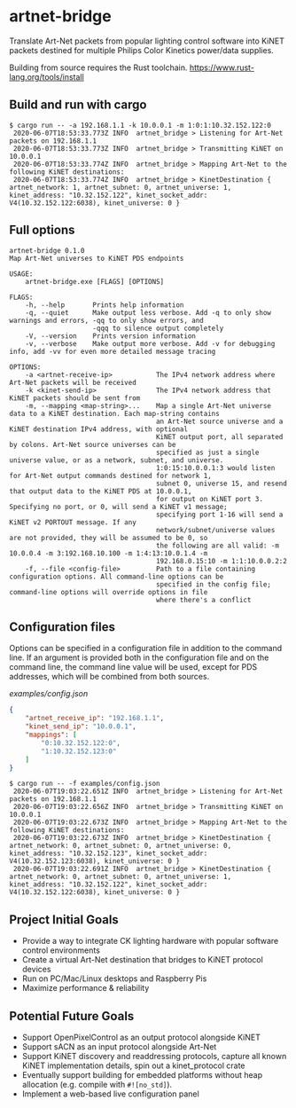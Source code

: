 # artnet-bridge

Translate Art-Net packets from popular lighting control software into KiNET packets destined for multiple Philips Color Kinetics power/data supplies.

Building from source requires the Rust toolchain. https://www.rust-lang.org/tools/install

## Build and run with cargo

```text
$ cargo run -- -a 192.168.1.1 -k 10.0.0.1 -m 1:0:1:10.32.152.122:0
 2020-06-07T18:53:33.773Z INFO  artnet_bridge > Listening for Art-Net packets on 192.168.1.1
 2020-06-07T18:53:33.773Z INFO  artnet_bridge > Transmitting KiNET on 10.0.0.1
 2020-06-07T18:53:33.774Z INFO  artnet_bridge > Mapping Art-Net to the following KiNET destinations:
 2020-06-07T18:53:33.774Z INFO  artnet_bridge > KinetDestination { artnet_network: 1, artnet_subnet: 0, artnet_universe: 1, kinet_address: "10.32.152.122", kinet_socket_addr: V4(10.32.152.122:6038), kinet_universe: 0 }
 ```

## Full options

```text
artnet-bridge 0.1.0
Map Art-Net universes to KiNET PDS endpoints

USAGE:
    artnet-bridge.exe [FLAGS] [OPTIONS]

FLAGS:
    -h, --help       Prints help information
    -q, --quiet      Make output less verbose. Add -q to only show warnings and errors, -qq to only show errors, and
                     -qqq to silence output completely
    -V, --version    Prints version information
    -v, --verbose    Make output more verbose. Add -v for debugging info, add -vv for even more detailed message tracing

OPTIONS:
    -a <artnet-receive-ip>           The IPv4 network address where Art-Net packets will be received
    -k <kinet-send-ip>               The IPv4 network address that KiNET packets should be sent from
    -m, --mapping <map-string>...    Map a single Art-Net universe data to a KiNET destination. Each map-string contains
                                     an Art-Net source universe and a KiNET destination IPv4 address, with optional
                                     KiNET output port, all separated by colons. Art-Net source universes can be
                                     specified as just a single universe value, or as a network, subnet, and universe.
                                     1:0:15:10.0.0.1:3 would listen for Art-Net output commands destined for network 1,
                                     subnet 0, universe 15, and resend that output data to the KiNET PDS at 10.0.0.1,
                                     for output on KiNET port 3. Specifying no port, or 0, will send a KiNET v1 message;
                                     specifying port 1-16 will send a KiNET v2 PORTOUT message. If any
                                     network/subnet/universe values are not provided, they will be assumed to be 0, so
                                     the following are all valid: -m 10.0.0.4 -m 3:192.168.10.100 -m 1:4:13:10.0.1.4 -m
                                     192.168.0.15:10 -m 1:1:10.0.0.2:2
    -f, --file <config-file>         Path to a file containing configuration options. All command-line options can be
                                     specified in the config file; command-line options will override options in file
                                     where there's a conflict
```

## Configuration files

Options can be specified in a configuration file in addition to the command line. If an argument is provided both in 
the configuration file and on the command line, the command line value will be used, except for PDS addresses, which
will be combined from both sources.

*examples/config.json*

```json
{
    "artnet_receive_ip": "192.168.1.1",
    "kinet_send_ip": "10.0.0.1",
    "mappings": [
        "0:10.32.152.122:0",
        "1:10.32.152.123:0"
    ]
}
```

```text
$ cargo run -- -f examples/config.json
 2020-06-07T19:03:22.651Z INFO  artnet_bridge > Listening for Art-Net packets on 192.168.1.1
 2020-06-07T19:03:22.656Z INFO  artnet_bridge > Transmitting KiNET on 10.0.0.1
 2020-06-07T19:03:22.673Z INFO  artnet_bridge > Mapping Art-Net to the following KiNET destinations:
 2020-06-07T19:03:22.673Z INFO  artnet_bridge > KinetDestination { artnet_network: 0, artnet_subnet: 0, artnet_universe: 0, kinet_address: "10.32.152.123", kinet_socket_addr: V4(10.32.152.123:6038), kinet_universe: 0 }
 2020-06-07T19:03:22.691Z INFO  artnet_bridge > KinetDestination { artnet_network: 0, artnet_subnet: 0, artnet_universe: 1, kinet_address: "10.32.152.122", kinet_socket_addr: V4(10.32.152.122:6038), kinet_universe: 0 }
 ```

## Project Initial Goals

* Provide a way to integrate CK lighting hardware with popular software control environments
* Create a virtual Art-Net destination that bridges to KiNET protocol devices
* Run on PC/Mac/Linux desktops and Raspberry Pis
* Maximize performance & reliability

## Potential Future Goals

* Support OpenPixelControl as an output protocol alongside KiNET
* Support sACN as an input protocol alongside Art-Net
* Support KiNET discovery and readdressing protocols, capture all known KiNET implementation details, spin out a kinet_protocol crate
* Eventually support building for embedded platforms without heap allocation (e.g. compile with `#![no_std]`).
* Implement a web-based live configuration panel
